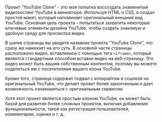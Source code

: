 Проект "YouTube Clone" - это моя попытка воссоздать знаменитый видеохостинг YouTube в миниатюре. Используя HTML и CSS, я создал простой макет, который напоминает оригинальный внешний вид YouTube. Основная цель проекта - попытаться захватить некоторые ключевые элементы дизайна YouTube, чтобы создать знакомую и удобную среду для просмотра видео.

В шапке страницы вы увидите название проекта "YouTube Clone", что сразу же намекает на его суть. В основной части страницы расположено видео, вставленное с помощью тега `<iframe>`, который является стандартным способом вставки видео на веб-страницу. Это видео может быть вашим собственным контентом, поэтому вы можете поделиться им с посетителями вашего клона YouTube.

Кроме того, страница содержит подвал с копирайтом и ссылкой на оригинальный YouTube, что делает проект более законченным и дает возможность ознакомиться с оригинальным сервисом.

Хотя этот проект является простым клоном YouTube, он может быть базой для развития более сложных проектов, включая добавление функциональности, такой как регистрация пользователей, комментарии, оценки и т. д.
